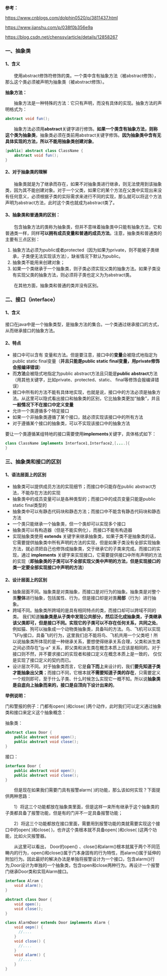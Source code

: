 **参考：**

https://www.cnblogs.com/dolphin0520/p/3811437.html

https://www.jianshu.com/p/038f0b356e9a

https://blog.csdn.net/chenssy/article/details/12858267

### 一、抽象类

#### 1、含义

　　使用abstract修饰符修饰的类。一个类中含有抽象方法（被abstract修饰），那么这个类必须被声明为抽象类（被abstract修饰）。

**抽象方法：**

　　抽象方法是一种特殊的方法：它只有声明，而没有具体的实现。抽象方法的声明格式为：

```java
abstract void fun();
```

　　抽象方法必须用**abstract**关键字进行修饰。**如果一个类含有抽象方法，则称这个类为抽象类**，抽象类必须在类前用abstract关键字修饰。**因为抽象类中含有无具体实现的方法，所以不能用抽象类创建对象**。

```java
[public] abstract class ClassName {
    abstract void fun();
}
```

#### 2、对于抽象类的理解

　　抽象类就是为了继承而存在，如果不对抽象类进行继承，则无法使用到该抽象类，因为其不能创建对象。对于一个父类，如果它的某个方法在父类中实现出来没有任何意义，必须根据子类的实际需求来进行不同的实现，那么就可以将这个方法声明为abstract方法，此时这个类也就成为abstract类了。

#### 3、抽象类和普通类的区别：

　　包含抽象方法的类称为抽象类，但并不意味着抽象类中只能有抽象方法，它和普通类一样，同样**可以拥有成员变量和普通的成员方法**。注意，抽象类和普通类的主要有三点区别：

1. 抽象方法必须为public或者protected（因为如果为private，则不能被子类继承，子类便无法实现该方法），缺省情况下默认为public。
2. 抽象类不能用来创建对象；
3. 如果一个类继承于一个抽象类，则子类必须实现父类的抽象方法。如果子类没有实现父类的抽象方法，则必须将子类也定义为为abstract类。

　　在其他方面，抽象类和普通的类并没有区别。

### 二、接口（interface）

#### 1、含义

接口在java中是一个抽象类型，是抽象方法的集合。一个类通过继承接口的方式，从而继承接口的抽象方法。

#### 2、特点

* 接口中可以含有 变量和方法。但是要注意，接口中的**变量**会被隐式地指定为 public static final变量（**并且只能是public static final变量，用private修饰会报编译错误**）
* 而**方法**会被隐式地指定为public abstract方法且只能是**public abstract**方法（用其他关键字，比如private、protected、static、 final等修饰会报编译错误）
* 接口中所有的方法不能有具体地实现，也就是说，接口中的方法必须是抽象方法。从这里可以隐式看出接口和抽象类的区别，它比抽象类更加“抽象”，并且**一般情况下不在接口中定义变量**
* 允许一个类遵循多个特定接口
* 如果一个非抽象类遵循了某个接口，就必须实现该接口中的所有方法
* 对于遵循某个接口的抽象类，可以不实现该接口中的抽象方法

要让一个类遵循某组特地的接口需要使用**implements**关键字，具体格式如下：

```java
class ClassName implements Interface1,Interface2,[....]{
}
```

### 三、抽象类和接口的区别

#### 1、语法层面上的区别

* 抽象类可以提供成员方法的实现细节；而接口中只能存在public abstract方法，不能存在方法的实现
* 抽象类中的成员变量可以是各种类型的；而接口中的成员变量只能是public static final类型的
* 抽象类中可以有静态代码块和静态方法；而接口中不能含有静态代码块和静态方法
* 一个类只能继承一个抽象类，但一个类却可以实现多个接口
* 抽象类可以有构造器（但是不能实例化），而接口不能有构造器
* 实现抽象类使用 **extends** 关键字来继承抽象类，如果子类不是抽象类的话，它需要提供抽象类中所有声明的方法的实现，但是如果子类没有全部实现抽象方法，就必须把自己也修饰成抽象类，交于继承它的子类来完成。而接口的实现，通过 **implements** 关键字来实现接口，它需要提供接口中所有声明的方法的实现（**即抽象类的子类可以不全部实现父类中声明的方法，但是实现接口的类一定要全部实现接口中声明的方法**）

#### 2、设计层面上的区别

* 抽象层面不同。抽象类是对类抽象，而接口是对行为的抽象。抽象类是对整个类**整体**进行抽象，包括属性、行为，但是接口却是对类**局部**（行为）进行抽象。
* 跨域不同。抽象类所跨域的是具有相同特点的类，而接口却可以跨域不同的类。 我们知道**抽象类是从子类中发现公共部分，然后泛化成抽象类，子类继承该父类即可，但是接口不同。实现它的子类可以不存在任何关系，共同之处**。例如猫、狗可以抽象成一个动物类抽象类，具备叫的方法。鸟、飞机可以实现飞Fly接口，具备飞的行为，这里我们总不能将鸟、飞机共用一个父类吧！所以说抽象类所体现的是一种继承关系，要想使得继承关系合理，父类和派生类之间必须存在"[is](http://www.mydown.com/soft/network/chat/475/444475.shtml)-a" 关系，即父类和派生类在概念本质上应该是相同的。对于接口则不然，并不要求接口的实现者和接口定义在概念本质上是一致的， 仅仅是实现了接口定义的契约而已。
* 设计层次不同。对于抽象类而言，它是**自下而上**来设计的，我们**要先知道子类才能抽象出父类**；而接口不同，它根本就**不需要知道子类的存在**，只需要定义一个规则即可，至于什么子类、什么时候怎么实现它一概不知。所以说**抽象类是自底向上抽象而来的，接口是自顶向下设计出来的**。

**举例说明：**

门和警报的例子：门都有open( )和close( )两个动作，此时我们可以定义通过抽象类和接口来定义这个抽象概念：

抽象类：

```java
abstract class Door {
    public abstract void open();
    public abstract void close();
}
```

接口：

```java
interface Door {
    public abstract void open();
    public abstract void close();
}
```

　　但是现在如果我们需要门具有报警alarm( )的功能，那么该如何实现？下面提供两种思路：

　　1）将这三个功能都放在抽象类里面，但是这样一来所有继承于这个抽象类的子类都具备了报警功能，但是有的门并不一定具备报警功能；

　　2）将这三个功能都放在接口里面，需要用到报警功能的类就需要实现这个接口中的open( )和close( )，也许这个类根本就不具备open( )和close( )这两个功能，比如火灾报警器。

　　从这里可以看出， Door的open() 、close()和alarm()根本就属于两个不同范畴内的行为，open()和close()属于门本身固有的行为特性，而alarm()属于延伸的附加行为。因此最好的解决办法是单独将报警设计为一个接口，包含alarm()行为,Door设计为单独的一个抽象类，包含open和close两种行为。再设计一个报警门继承Door类和实现Alarm接口。

```java
interface Alram {
    void alarm();
}
 
abstract class Door {
    void open();
    void close();
}
 
class AlarmDoor extends Door implements Alarm {
    void oepn() {
      //....
    }
    void close() {
      //....
    }
    void alarm() {
      //....
    }
}
```

